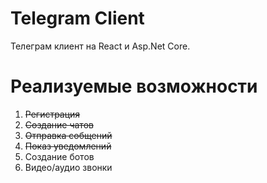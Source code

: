 # Telegram Client

Телеграм клиент на React и Asp.Net Core.

# Реализуемые возможности 

1) ~~Регистрация~~
2) ~~Создание чатов~~
3) ~~Отправка собщений~~
4) ~~Показ уведомлений~~
5) Создание ботов
6) Видео/аудио звонки
